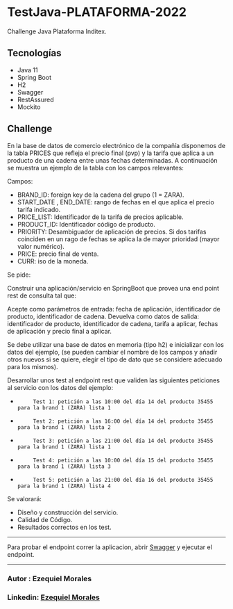 # TestJava-PLATAFORMA-2022

Challenge Java Plataforma Inditex.

## Tecnologías

- Java 11
- Spring Boot
- H2
- Swagger
- RestAssured
- Mockito

## Challenge
En la base de datos de comercio electrónico de la compañía disponemos de la tabla PRICES que refleja el precio final (pvp) y la tarifa que aplica a un producto de una cadena entre unas fechas determinadas.
A continuación se muestra un ejemplo de la tabla con los campos relevantes:


Campos:

- BRAND_ID: foreign key de la cadena del grupo (1 = ZARA).
- START_DATE , END_DATE: rango de fechas en el que aplica el precio tarifa indicado.
- PRICE_LIST: Identificador de la tarifa de precios aplicable.
- PRODUCT_ID: Identificador código de producto.
- PRIORITY: Desambiguador de aplicación de precios. Si dos tarifas coinciden en un rago de fechas se aplica la de mayor prioridad (mayor valor numérico).
- PRICE: precio final de venta.
- CURR: iso de la moneda.

Se pide:

Construir una aplicación/servicio en SpringBoot que provea una end point rest de consulta  tal que:

Acepte como parámetros de entrada: fecha de aplicación, identificador de producto, identificador de cadena.
Devuelva como datos de salida: identificador de producto, identificador de cadena, tarifa a aplicar, fechas de aplicación y precio final a aplicar.

Se debe utilizar una base de datos en memoria (tipo h2) e inicializar con los datos del ejemplo, (se pueden cambiar el nombre de los campos y añadir otros nuevos si se quiere,
elegir el tipo de dato que se considere adecuado para los mismos).

Desarrollar unos test al endpoint rest que  validen las siguientes peticiones al servicio con los datos del ejemplo:

-          Test 1: petición a las 10:00 del día 14 del producto 35455   para la brand 1 (ZARA) lista 1
-          Test 2: petición a las 16:00 del día 14 del producto 35455   para la brand 1 (ZARA) lista 2
-          Test 3: petición a las 21:00 del día 14 del producto 35455   para la brand 1 (ZARA) lista 1
-          Test 4: petición a las 10:00 del día 15 del producto 35455   para la brand 1 (ZARA) lista 3
-          Test 5: petición a las 21:00 del día 16 del producto 35455   para la brand 1 (ZARA) lista 4


Se valorará:

- Diseño y construcción del servicio.
- Calidad de Código.
- Resultados correctos en los test.

---
Para probar el endpoint correr la aplicacion, abrir [Swagger](http://localhost:8080/swagger-ui/index.html#/) y ejecutar el endpoint.

---
### Autor : Ezequiel Morales
### Linkedin: [Ezequiel Morales](https://www.linkedin.com/in/ezequiel-morales-a9438b19b/)


